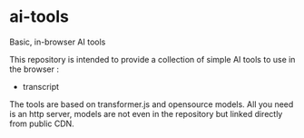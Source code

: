 # ai-tools

Basic, in-browser AI tools

This repository is intended to provide a collection of simple AI tools to use in the browser :

- transcript

The tools are based on transformer.js and opensource models.
All you need is an http server, models are not even in the repository but linked directly from public CDN.